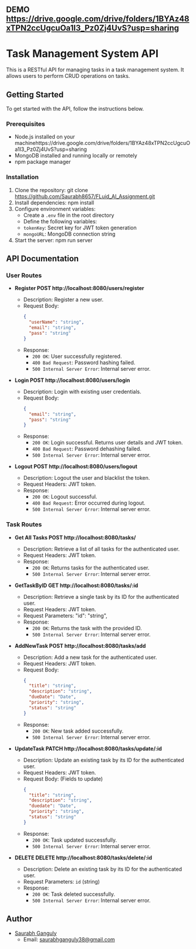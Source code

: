 ## DEMO <https://drive.google.com/drive/folders/1BYAz48xTPN2ccUgcuOa1I3_Pz0Zj4UvS?usp=sharing>

# Task Management System API

This is a RESTful API for managing tasks in a task management system. It allows users to perform CRUD operations on tasks.

## Getting Started

To get started with the API, follow the instructions below.

### Prerequisites

- Node.js installed on your machinehttps://drive.google.com/drive/folders/1BYAz48xTPN2ccUgcuOa1I3_Pz0Zj4UvS?usp=sharing
- MongoDB installed and running locally or remotely
- npm package manager

### Installation

1. Clone the repository: git clone <https://github.com/Saurabh8657/FLuid_AI_Assignment.git>
2. Install dependencies: npm install
3. Configure environment variables:
   - Create a `.env` file in the root directory
   - Define the following variables:
    - `tokenKey`: Secret key for JWT token generation
    - `mongoURL`: MongoDB connection string
4. Start the server: npm run server


## API Documentation

### User Routes

- **Register  POST http://localhost:8080/users/register**
  - Description: Register a new user.
  - Request Body:
    ```json
    {
      "userName": "string",
      "email": "string",
      "pass": "string"
    }
    ```
  - Response:
    - `200 OK`: User successfully registered.
    - `400 Bad Request`: Password hashing failed.
    - `500 Internal Server Error`: Internal server error.

- **Login  POST http://localhost:8080/users/login**
  - Description: Login with existing user credentials.
  - Request Body:
    ```json
    {
      "email": "string",
      "pass": "string"
    }
    ```
  - Response:
    - `200 OK`: Login successful. Returns user details and JWT token.
    - `400 Bad Request`: Password dehashing failed.
    - `500 Internal Server Error`: Internal server error.

- **Logout  POST http://localhost:8080/users/logout**
  - Description: Logout the user and blacklist the token.
  - Request Headers: JWT token.
  - Response:
    - `200 OK`: Logout successful.
    - `400 Bad Request`: Error occurred during logout.
    - `500 Internal Server Error`: Internal server error.

### Task Routes

- **Get All Tasks POST http://localhost:8080/tasks/**
  - Description: Retrieve a list of all tasks for the authenticated user.
  - Request Headers: JWT token.
  - Response:
    - `200 OK`: Returns tasks for the authenticated user.
    - `500 Internal Server Error`: Internal server error.

- **GetTaskByID GET http://localhost:8080/tasks/:id**
  - Description: Retrieve a single task by its ID for the authenticated user.
  - Request Headers: JWT token.
  - Request Parameters: "id": "string",
  - Response:
    - `200 OK`: Returns the task with the provided ID.
    - `500 Internal Server Error`: Internal server error.

- **AddNewTask POST http://localhost:8080/tasks/add**
  - Description: Add a new task for the authenticated user.
  - Request Headers: JWT token.
  - Request Body:
    ```json
    {
      "title": "string",
      "description": "string",
      "dueDate": "Date",
      "priority": "string",
      "status": "string"
    }
    ```
  - Response:
    - `200 OK`: New task added successfully.
    - `500 Internal Server Error`: Internal server error.


- **UpdateTask PATCH http://localhost:8080/tasks/update/:id**
  - Description: Update an existing task by its ID for the authenticated user.
  - Request Headers: JWT token.
  - Request Body: (Fields to update)
    ```json
    {
      "title": "string",
      "description": "string",
      "duedate": "Date",
      "priority": "string",
      "status": "string"
    }
    ```
  - Response:
    - `200 OK`: Task updated successfully.
    - `500 Internal Server Error`: Internal server error.


- **DELETE DELETE http://localhost:8080/tasks/delete/:id**
  - Description: Delete an existing task by its ID for the authenticated user.
  - Request Parameters: `id` (string)
  - Response:
    - `200 OK`: Task deleted successfully.
    - `500 Internal Server Error`: Internal server error.

## Author

- [Saurabh Ganguly](https://saurabh8657.github.io/)
  - Email: saurabhganguly38@gmail.com
